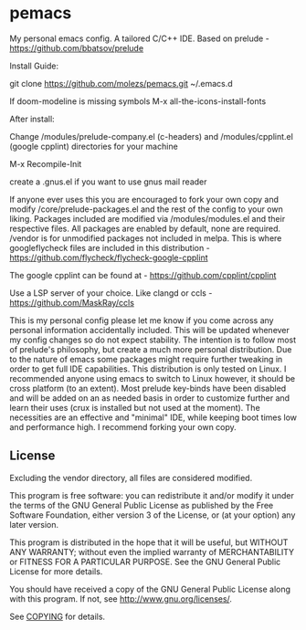 # pemacs
My personal emacs config. A tailored C/C++ IDE.  Based on prelude - https://github.com/bbatsov/prelude

Install Guide:

git clone https://github.com/molezs/pemacs.git ~/.emacs.d

If doom-modeline is missing symbols
M-x all-the-icons-install-fonts

After install:

Change /modules/prelude-company.el (c-headers) and /modules/cpplint.el (google cpplint) directories for your machine

M-x Recompile-Init

create a .gnus.el if you want to use gnus mail reader

If anyone ever uses this you are encouraged to fork your own copy and modify /core/prelude-packages.el and the rest of the config to your own liking. Packages included are modified via /modules/modules.el and their respective files. All packages are enabled by default, none are required.
/vendor is for unmodified packages not included in melpa. This is where googleflycheck files are included in this distribution - https://github.com/flycheck/flycheck-google-cpplint

The google cpplint can be found at - https://github.com/cpplint/cpplint

Use a LSP server of your choice. Like clangd or ccls - https://github.com/MaskRay/ccls

This is my personal config please let me know if you come across any personal information accidentally included. This will be updated whenever my config changes so do not expect stability. The intention is to follow most of prelude's philosophy, but create a much more personal distribution. Due to the nature of emacs some packages might require further tweaking in order to get full IDE capabilities. This distribution is only tested on Linux. I recommended anyone using emacs to switch to Linux  however, it should be cross platform (to an extent). Most prelude key-binds have been disabled and will be added on an as needed basis in order to customize further and learn their uses (crux is installed but not used at the moment). The necessities are an effective and "minimal" IDE, while keeping boot times low and performance high. I recommend forking your own copy.

## License

Excluding the vendor directory, all files are considered modified.

This program is free software: you can redistribute it and/or modify it under
the terms of the GNU General Public License as published by the Free Software
Foundation, either version 3 of the License, or (at your option) any later
version.

This program is distributed in the hope that it will be useful, but WITHOUT ANY
WARRANTY; without even the implied warranty of MERCHANTABILITY or FITNESS FOR A
PARTICULAR PURPOSE.  See the GNU General Public License for more details.

You should have received a copy of the GNU General Public License along with
this program.  If not, see http://www.gnu.org/licenses/.

See
[COPYING](https://github.com/molezs/pemacs/blob/main/LICENSE)
for details.
